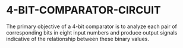 # 4-BIT-COMPARATOR-CIRCUIT
The primary objective of a 4-bit comparator is to analyze each pair of corresponding bits in eight input numbers and produce output signals indicative of the relationship between these binary values. 
